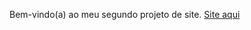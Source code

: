 Bem-vindo(a) ao meu segundo projeto de site.
<a href="https://fytoyota.github.io/projeto-cordel-moderno/index.html.html">Site aqui</a>
